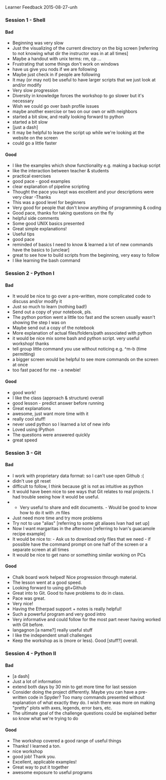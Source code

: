 Learner Feedback 2015-08-27-unh

### Session 1 - Shell ###

#### Bad ####

-   Beginning was very slow
-   Just the visualizing of the current directory on the big screen [referring to not knowing what dir the instructor was in at all times]
-   Maybe a handout with unix terms: rm, cp ...
-   Frustrating that some things don't work on windows
-   have us give you nods if we are following
-   Maybe just check in if people are following
-   It may (or may not) be useful to have larger scripts that we just look at and/or modify
-   Very slow progression
-   Diversity in knowledge forces the workshop to go slower but it's necessary
-   Wish we could go over bash profile issues
-   maybe another exercise or two on our own or with neighbors
-   started a bit slow, and really looking forward to python
-   started a bit slow
-   [just a dash]
-   It may be helpful to leave the script up while we're looking at the website on the screen
-   could go a little faster

#### Good ####

-   I like the examples which show functionality e.g. making a backup script
-   like the interaction between teacher & students
-   practical exercises
-   good pace - good examples
-   clear explanation of pipeline scripting
-   Thought the pace you kept was excellent and your descriptions were very clear -Thanks
-   This was a good level for beginners
-   Very good for people that don't know anything of programming & coding
-   Good pace, thanks for taking questions on the fly
-   helpful side comments
-   Some good UNIX basics presented
-   Great simple explanations!
-   Useful tips
-   good pace
-   reminded of basics I need to know & learned a lot of new commands have the basics to [unclear]
-   great to see how to build scripts from the beginning, very easy to follow
-   I like learning the bash command

### Session 2 - Python I ###

#### Bad ####

-   It would be nice to go over a pre-written, more complicated code to discuss and/or modify it
-   Just so much to learn (nothing bad!)
-   Send out a copy of your notebook, pls.
-   The python portion went a little too fast and the screen usually wasn't showing the step I was on
-   Maybe send out a copy of the notebook
-   More explanation of actual files/folders/path associated with python
-   it would be nice mix some bash and python script. very useful workshop! thanks
-   tell group little command you use without noticing e.g. ^m-b (time permitting)
-   a bigger screen would be helpful to see more commands on the screen at once
-   too fast paced for me - a newbie!

#### Good ####

-   good work!
-   I like the class (approach & structure) overall
-   good lesson - predict answer before running
-   Great explanations
-   awesome, just want more time with it
-   really cool stuff!
-   never used python so I learned a lot of new info
-   Loved using IPython
-   The questions were answered quickly
-   great speed

### Session 3 - Git ###

#### Bad ####

-   I work with proprietary data format: so I can't use open Github :(
-   didn't use git reset
-   difficult to follow, I think because git is not as intuitive as python
-   It would have been nice to see ways that Git relates to real projects.  I had trouble seeing how it would be useful.
-   - Very useful to share and edit documents.  - Would be good to know how to do it with .m files
-   Just need more time and try more problems
-   Try not to use "alias" [referring to some git aliases Ivan had set up]
-   Now I want margaritas in the afternoon [referring to Ivan's guacamole recipe example]
-   It would be nice to: - Ask us to download only files that we need  - if possible have the command prompt on one half of the screen or a separate screen at all times
-   It would be nice to get nano or something similar working on PCs

#### Good ####

-   Chalk board work helped!  Nice progression through material.
-   The lesson went at a good speed.
-   Looking forward to using git+Github
-   Great into to Git.  Good to have problems to do in class.
-   Pace was great.
-   Very nice!
-   Having the Etherpad support + notes is really helpful!
-   Such a powerful program and very good intro
-   Very informative and could follow for the most part never having worked with Git before.
-   Iangagnon [a name?] really useful stuff
-   I like the independent small challenges
-   Keep the workshop as is (more or less).  Good [stuff?] overall.

### Session 4 - Python II ###

#### Bad ####

-   [a dash]
-   Just a lot of information
-   extend both days by 30 min to get more time for last session
-   Consider doing the project differently.  Maybe you can have a pre-written code in Spyder?  Too many commands presented without explanation of what exactly they do.  I wish there was more on making "pretty" plots with axes, legends, error bars, etc.
-   The ultimate goal of the challenge questions could be explained better so know what we're trying to do

#### Good ####

-   The workshop covered a good range of useful things
-   Thanks!  I learned a ton.
-   nice workshop
-   good job! Thank you.
-   Excellent, applicable examples!
-   Great way to put it together
-   awesome exposure to useful programs
